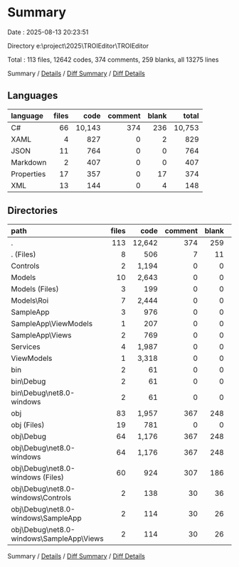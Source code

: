 # Summary

Date : 2025-08-13 20:23:51

Directory e:\\project\\2025\\TROIEditor\\TROIEditor

Total : 113 files,  12642 codes, 374 comments, 259 blanks, all 13275 lines

Summary / [Details](details.md) / [Diff Summary](diff.md) / [Diff Details](diff-details.md)

## Languages
| language | files | code | comment | blank | total |
| :--- | ---: | ---: | ---: | ---: | ---: |
| C# | 66 | 10,143 | 374 | 236 | 10,753 |
| XAML | 4 | 827 | 0 | 2 | 829 |
| JSON | 11 | 764 | 0 | 0 | 764 |
| Markdown | 2 | 407 | 0 | 0 | 407 |
| Properties | 17 | 357 | 0 | 17 | 374 |
| XML | 13 | 144 | 0 | 4 | 148 |

## Directories
| path | files | code | comment | blank | total |
| :--- | ---: | ---: | ---: | ---: | ---: |
| . | 113 | 12,642 | 374 | 259 | 13,275 |
| . (Files) | 8 | 506 | 7 | 11 | 524 |
| Controls | 2 | 1,194 | 0 | 0 | 1,194 |
| Models | 10 | 2,643 | 0 | 0 | 2,643 |
| Models (Files) | 3 | 199 | 0 | 0 | 199 |
| Models\\Roi | 7 | 2,444 | 0 | 0 | 2,444 |
| SampleApp | 3 | 976 | 0 | 0 | 976 |
| SampleApp\\ViewModels | 1 | 207 | 0 | 0 | 207 |
| SampleApp\\Views | 2 | 769 | 0 | 0 | 769 |
| Services | 4 | 1,987 | 0 | 0 | 1,987 |
| ViewModels | 1 | 3,318 | 0 | 0 | 3,318 |
| bin | 2 | 61 | 0 | 0 | 61 |
| bin\\Debug | 2 | 61 | 0 | 0 | 61 |
| bin\\Debug\\net8.0-windows | 2 | 61 | 0 | 0 | 61 |
| obj | 83 | 1,957 | 367 | 248 | 2,572 |
| obj (Files) | 19 | 781 | 0 | 0 | 781 |
| obj\\Debug | 64 | 1,176 | 367 | 248 | 1,791 |
| obj\\Debug\\net8.0-windows | 64 | 1,176 | 367 | 248 | 1,791 |
| obj\\Debug\\net8.0-windows (Files) | 60 | 924 | 307 | 186 | 1,417 |
| obj\\Debug\\net8.0-windows\\Controls | 2 | 138 | 30 | 36 | 204 |
| obj\\Debug\\net8.0-windows\\SampleApp | 2 | 114 | 30 | 26 | 170 |
| obj\\Debug\\net8.0-windows\\SampleApp\\Views | 2 | 114 | 30 | 26 | 170 |

Summary / [Details](details.md) / [Diff Summary](diff.md) / [Diff Details](diff-details.md)